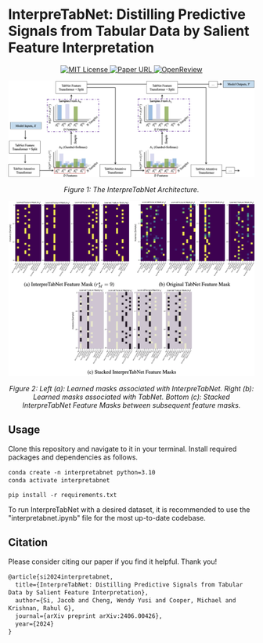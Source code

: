 # InterpreTabNet: Distilling Predictive Signals from Tabular Data by Salient Feature Interpretation

<p align="center">
  <a href="https://github.com/jacobyhsi/InterpreTabNet/blob/main/LICENSE">
    <img alt="MIT License" src="https://img.shields.io/badge/License-MIT-yellow.svg">
  </a>
  <a href="https://arxiv.org/abs/2406.00426">
    <img alt="Paper URL" src="https://img.shields.io/badge/arxiv-2406.00426-blue">
  </a>
  <a href="https://openreview.net/forum?id=or8BQ4ohGb">
    <img alt="OpenReview" src="https://img.shields.io/badge/review-OpenReview-red">
  </a>
</p>

<div align="center">
  <img src="images/interpretabnet.png" alt="Model Logo" width="800" style="margin-left:'auto' margin-right:'auto' display:'block'"/>
  <p><em>Figure 1: The InterpreTabNet Architecture.</em>
</div>

<div align="center">
  <img src="images/interpretabnet_masks.png" alt="Model Logo" width="800" style="margin-left:'auto' margin-right:'auto' display:'block'"/>
  <p><em>Figure 2: Left (a): Learned masks associated with InterpreTabNet. Right (b): Learned masks associated with TabNet. Bottom (c): Stacked InterpreTabNet Feature Masks between subsequent feature masks.</em>
</div>

## Usage

Clone this repository and navigate to it in your terminal. Install required packages and dependencies as follows.

```
conda create -n interpretabnet python=3.10
conda activate interpretabnet
```

```
pip install -r requirements.txt
```

To run InterpreTabNet with a desired dataset, it is recommended to use the "interpretabnet.ipynb" file for the most up-to-date codebase.

## Citation
Please consider citing our paper if you find it helpful. Thank you!
```
@article{si2024interpretabnet,
  title={InterpreTabNet: Distilling Predictive Signals from Tabular Data by Salient Feature Interpretation},
  author={Si, Jacob and Cheng, Wendy Yusi and Cooper, Michael and Krishnan, Rahul G},
  journal={arXiv preprint arXiv:2406.00426},
  year={2024}
}
```
